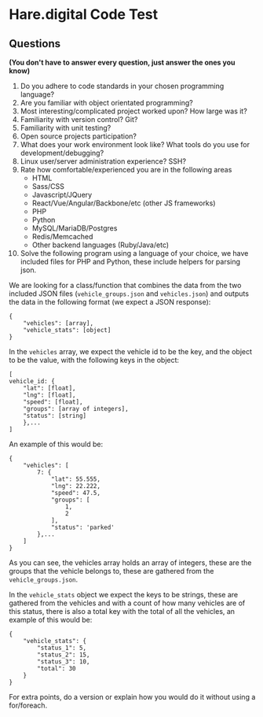 # Hare.digital Code Test
 
## Questions 
**(You don't have to answer every question, just answer the ones you know)**

1. Do you adhere to code standards in your chosen programming language?
2. Are you familiar with object orientated programming?
3. Most interesting/complicated project worked upon? How large was it?
4. Familiarity with version control? Git?
5. Familiarity with unit testing?
6. Open source projects participation?
7. What does your work environment look like? What tools do you use for development/debugging?
8. Linux user/server administration experience? SSH?
9. Rate how comfortable/experienced you are in the following areas
    - HTML
    - Sass/CSS
    - Javascript/JQuery
    - React/Vue/Angular/Backbone/etc (other JS frameworks)
    - PHP
    - Python
    - MySQL/MariaDB/Postgres
    - Redis/Memcached
    - Other backend languages (Ruby/Java/etc)
10. Solve the following program using a language of your choice, we have included files for PHP and Python, these include
helpers for parsing json. 

We are looking for a class/function that combines the data from the two included JSON files (`vehicle_groups.json` and
`vehicles.json`) and outputs the data in the following format (we expect a JSON response):

```
{
    "vehicles": [array],
    "vehicle_stats": [object]
}
 ```
 
In the `vehicles` array, we expect the vehicle id to be the key, and the object to be the value, with the following keys 
in the object:

```
[
vehicle_id: {
    "lat": [float],
    "lng": [float],
    "speed": [float],
    "groups": [array of integers],
    "status": [string]
    },...
]
```

An example of this would be:

```
{
    "vehicles": [
        7: {
            "lat": 55.555,
            "lng": 22.222,
            "speed": 47.5,
            "groups": [
                1,
                2
            ],
            "status": 'parked'
        },...
    ]
}
```

As you can see, the vehicles array holds an array of integers, these are the groups that the vehicle belongs to, these 
are gathered from the `vehicle_groups.json`.

In the `vehicle_stats` object we expect the keys to be strings, these are gathered from the vehicles and with a count of 
how many vehicles are of this status, there is also a total key with the total of all the vehicles, an example of this
would be:

```
{
    "vehicle_stats": {
        "status_1": 5,
        "status_2": 15,
        "status_3": 10,
        "total": 30
    }
}
```

For extra points, do a version or explain how you would do it without using a for/foreach.
